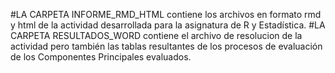 #LA CARPETA INFORME_RMD_HTML contiene los archivos en formato rmd y html de la actividad desarrollada para la asignatura de R y Estadística. 
#LA CARPETA RESULTADOS_WORD contiene el archivo de resolucion de la actividad pero también las tablas resultantes de los procesos de evaluación de los Componentes Principales evaluados.
